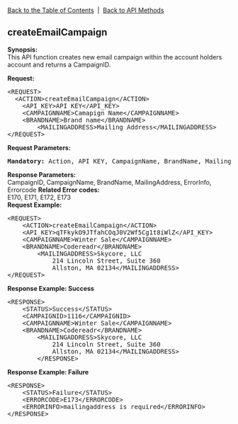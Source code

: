 <a href="/1.3/README.md">Back to the Table of Contents</a>&nbsp;&nbsp;|&nbsp;&nbsp;<a href="API_METHODS.md">Back to API Methods</a>
<h2>createEmailCampaign</h2>
<p><strong>Synopsis:</strong><br />
This API function creates new email campaign within the account holders account and returns a CampaignID.</p>
<div><strong>Request:</strong></div>
<pre>&lt;REQUEST&gt;
  &lt;ACTION&gt;createEmailCampaign&lt;/ACTION&gt;
	&lt;API_KEY&gt;API KEY&lt;/API_KEY&gt;
	&lt;CAMPAIGNNAME&gt;Camapign Name&lt;/CAMPAIGNNAME&gt;
	&lt;BRANDNAME&gt;Brand name&lt;/BRANDNAME&gt;
        &lt;MAILINGADDRESS&gt;Mailing Address&lt;/MAILINGADDRESS&gt;
&lt;/REQUEST&gt;</pre>
<div><strong>Request Parameters:</strong></div>
<pre><strong>Mandatory:</strong> Action, API_KEY, CampaignName, BrandName, MailingAddress</pre>
<strong>Response Parameters:</strong><br />
CampaignID, CampaignName, BrandName, MailingAddress, ErrorInfo, Errorcode
<strong>Related Error codes:</strong><br />
E170, E171, E172, E173    
<div><strong>Request Example:</strong></div>
<pre>&lt;REQUEST&gt;
	&lt;ACTION&gt;createEmailCampaign&lt;/ACTION&gt;
	&lt;API_KEY&gt;qTFkykO9JTfahCOqJ0V2Wf5Cg1t8iWlZ&lt;/API_KEY&gt;
	&lt;CAMPAIGNNAME&gt;Winter Sale&lt;/CAMPAIGNNAME&gt;
	&lt;BRANDNAME&gt;Codereadr&lt;/BRANDNAME&gt;
        &lt;MAILINGADDRESS&gt;Skycore, LLC 
            214 Lincoln Street, Suite 360
            Allston, MA 02134&lt;/MAILINGADDRESS&gt;
&lt;/REQUEST&gt;</pre>
<div><strong>Response Example: Success</strong></div>
<pre>&lt;RESPONSE&gt;
	&lt;STATUS&gt;Success&lt;/STATUS&gt;
	&lt;CAMPAIGNID&gt;1116&lt;/CAMPAIGNID&gt;
	&lt;CAMPAIGNNAME&gt;Winter Sale&lt;/CAMPAIGNNAME&gt;
 	&lt;BRANDNAME&gt;Codereadr&lt;/BRANDNAME&gt;
        &lt;MAILINGADDRESS&gt;Skycore, LLC 
            214 Lincoln Street, Suite 360
            Allston, MA 02134&lt;/MAILINGADDRESS&gt;
        &lt;/RESPONSE&gt;</pre>
<div><strong>Response Example: Failure</strong></div>
<pre>&lt;RESPONSE&gt;
	&lt;STATUS&gt;Failure&lt;/STATUS&gt;
	&lt;ERRORCODE&gt;E173&lt;/ERRORCODE&gt;
	&lt;ERRORINFO&gt;mailingaddress is required&lt;/ERRORINFO&gt;
&lt;/RESPONSE&gt;</pre>

